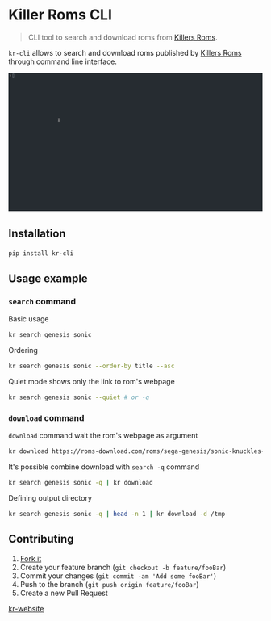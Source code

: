 # Killer Roms CLI
> CLI tool to search and download roms from [Killers Roms](kr-website).

`kr-cli` allows to search and download roms published by [Killers Roms](kr-website) through command line interface.

![Demo usage of kr-cli](demo.gif)

## Installation

```sh
pip install kr-cli
```

## Usage example

### `search` command

Basic usage
```sh
kr search genesis sonic
```

Ordering
```sh
kr search genesis sonic --order-by title --asc
```

Quiet mode shows only the link to rom's webpage
```sh
kr search genesis sonic --quiet # or -q
```

### `download` command

`download` command wait the rom's webpage as argument
```sh
kr download https://roms-download.com/roms/sega-genesis/sonic-knuckles-usa
```

It's possible combine download with `search -q` command
```sh
kr search genesis sonic -q | kr download
```

Defining output directory
```sh
kr search genesis sonic -q | head -n 1 | kr download -d /tmp
```

## Contributing

1. [Fork it](https://github.com/jonatasleon/kr-cli/fork)
2. Create your feature branch (`git checkout -b feature/fooBar`)
3. Commit your changes (`git commit -am 'Add some fooBar'`)
4. Push to the branch (`git push origin feature/fooBar`)
5. Create a new Pull Request

[kr-website](https://roms-download.com/)
